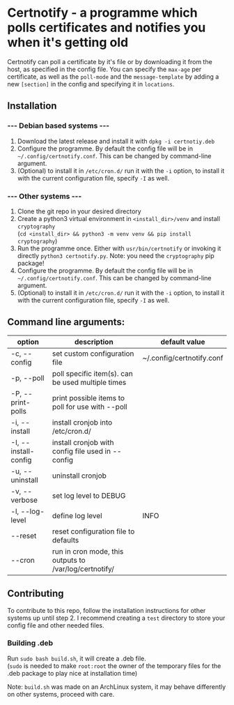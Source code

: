 # Certnotify - a programme which polls certificates and notifies you when it's getting old

Certnotify can poll a certificate by it's file or by downloading it from the host, as specified in the config file.
You can specify the `max-age` per certificate, as well as the `poll-mode` and the `message-template` by adding a new `[section]` in the config and specifying it in `locations`.

## Installation
### --- Debian based systems ---
1. Download the latest release and install it with `dpkg -i certnotiy.deb`
2. Configure the programme. By default the config file will be in `~/.config/certnotify.conf`. This can be changed by command-line argument.
3. (Optional) to install it in `/etc/cron.d/` run it with the `-i` option, to install it with the current configuration file, specify `-I` as well.

### --- Other systems ---
1. Clone the git repo in your desired directory
2. Create a python3 virtual environment in `<install_dir>/venv` and install `cryptography` <br> (`cd <install_dir> && python3 -m venv venv && pip install cryptography`)
4. Run the programme once. Either with `usr/bin/certnotify` or invoking it directly `python3 certnotify.py`. Note: you need the `cryptography` pip package!
5. Configure the programme. By default the config file will be in `~/.config/certnotify.conf`. This can be changed by command-line argument.
6. (Optional) to install it in `/etc/cron.d/` run it with the `-i` option, to install it with the current configuration file, specify `-I` as well.

## Command line arguments:
| option               | description                                            | default value             |
|----------------------|--------------------------------------------------------|---------------------------|
| -c, --config         | set custom configuration file                          | ~/.config/certnotify.conf |
| -p, --poll           | poll specific item(s). can be used multiple times      |                           |
| -P, --print-polls    | print possible items to poll for use with --poll       |                           |
| -i, --install        | install cronjob into /etc/cron.d/                      |                           |
| -I, --install-config | install cronjob with config file used in --config      |                           |
| -u, --uninstall      | uninstall cronjob                                      |                           |
| -v, --verbose        | set log level to DEBUG                                 |                           |
| -l, --log-level      | define log level                                       | INFO                      |
| --reset              | reset configuration file to defaults                   |                           |
| --cron               | run in cron mode, this outputs to /var/log/certnotify/ |                           |

## Contributing
To contribute to this repo, follow the installation instructions for other systems up until step 2.
I recommend creating a `test` directory to store your config file and other needed files.

### Building .deb
Run `sudo bash build.sh`, it will create a .deb file.<br>(`sudo` is needed to make `root:root` the owner of the temporary files for the .deb package to play nice at installation time)

Note: `build.sh` was made on an ArchLinux system, it may behave differently on other systems, proceed with care.
